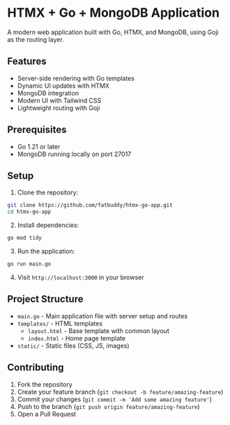 # HTMX + Go + MongoDB Application

A modern web application built with Go, HTMX, and MongoDB, using Goji as the routing layer.

## Features

- Server-side rendering with Go templates
- Dynamic UI updates with HTMX
- MongoDB integration
- Modern UI with Tailwind CSS
- Lightweight routing with Goji

## Prerequisites

- Go 1.21 or later
- MongoDB running locally on port 27017

## Setup

1. Clone the repository:
```bash
git clone https://github.com/fatbuddy/htmx-go-app.git
cd htmx-go-app
```

2. Install dependencies:
```bash
go mod tidy
```

3. Run the application:
```bash
go run main.go
```

4. Visit `http://localhost:3000` in your browser

## Project Structure

- `main.go` - Main application file with server setup and routes
- `templates/` - HTML templates
  - `layout.html` - Base template with common layout
  - `index.html` - Home page template
- `static/` - Static files (CSS, JS, images)

## Contributing

1. Fork the repository
2. Create your feature branch (`git checkout -b feature/amazing-feature`)
3. Commit your changes (`git commit -m 'Add some amazing feature'`)
4. Push to the branch (`git push origin feature/amazing-feature`)
5. Open a Pull Request 